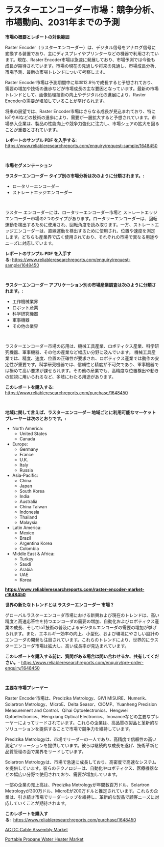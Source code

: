 <p><h1>ラスターエンコーダー市場：競争分析、市場動向、2031年までの予測</h1></p><p><strong>市場の概要とレポートの対象範囲</strong></p>
<p><p>Raster Encoder（ラスターエンコーダー）は、デジタル信号をアナログ信号に変換する装置であり、主にディスプレイやプリンターなどの機器で利用されています。現在、Raster Encoder市場は急速に発展しており、市場予測では今後も成長が期待されています。市場の現在の見通しや将来の見通し、市場成長分析、市場予測、最新の市場トレンドについて考察します。</p><p>Raster Encoder市場は予測期間中に年率12.9％で成長すると予想されており、需要の増加や技術の進歩などが市場成長の主な要因となっています。最新の市場トレンドとして、画像処理技術の向上やデジタル化の進展により、Raster Encoderの需要が増加していることが挙げられます。</p><p>将来の展望では、Raster Encoder市場はさらなる成長が見込まれており、特にIoTやAIなどの技術の進歩により、需要が一層拡大すると予想されています。市場参入企業は、製品の性能向上や競争力強化に注力し、市場シェアの拡大を図ることが重要とされています。</p></p>
<p><strong>レポートのサンプル PDF を入手する:</strong> <a href="https://www.reliableresearchreports.com/enquiry/request-sample/1648450">https://www.reliableresearchreports.com/enquiry/request-sample/1648450</a></p>
<p>&nbsp;</p>
<p><strong>市場セグメンテーション</strong></p>
<p><strong>ラスターエンコーダー タイプ別の市場分析は次のように分類されます。:</strong></p>
<p><ul><li>ロータリーエンコーダー</li><li>ストレートエッジエンコーダー</li></ul></p>
<p>&nbsp;</p>
<p><p>ラスター エンコーダーには、ロータリーエンコーダー市場と ストレートエッジエンコーダー市場の2つのタイプがあります。ロータリーエンコーダーは、回転運動を検出するために使用され、回転角度を読み取ります。一方、ストレートエッジエンコーダーは、直線運動を検出するために使用され、位置や速度を測定します。どちらも産業界で広く使用されており、それぞれの市場で異なる用途やニーズに対応しています。</p></p>
<p><strong>レポートのサンプル PDF を入手する:</strong>&nbsp;<a href="https://www.reliableresearchreports.com/enquiry/request-sample/1648450">https://www.reliableresearchreports.com/enquiry/request-sample/1648450</a></p>
<p>&nbsp;</p>
<p><strong> ラスターエンコーダー アプリケーション別の市場産業調査は次のように分類されます。:</strong></p>
<p><ul><li>工作機械業界</li><li>ロボット産業</li><li>科学研究機器</li><li>軍事機器</li><li>その他の業界</li></ul></p>
<p>&nbsp;</p>
<p><p>ラスターエンコーダー市場の応用は、機械工具産業、ロボティクス産業、科学研究機器、軍事機器、その他の産業など幅広い分野に及んでいます。 機械工具産業では、精度、速度、位置の正確性が要求され、ロボティクス産業では動作の安定性が重要です。科学研究機器では、信頼性と精度が不可欠であり、軍事機器では極めて高い要求が課せられます。その他の産業でも、高精度な位置検出や動きの監視に用いられるなど、多岐にわたる用途があります。</p></p>
<p><strong>このレポートを購入する:</strong>&nbsp; <a href="https://www.reliableresearchreports.com/purchase/1648450">https://www.reliableresearchreports.com/purchase/1648450</a></p>
<p>&nbsp;</p>
<p><strong>地域に関して言えば、ラスターエンコーダー 地域ごとに利用可能なマーケットプレーヤーは次のとおりです。:</strong></p>
<p><ul>
    <li>
        North America:
        <ul>
            <li>United States</li>
            <li>Canada</li>
        </ul>
    </li>
    <li>
        Europe:
        <ul>
            <li>Germany</li>
            <li>France</li>
            <li>U.K.</li>
            <li>Italy</li>
            <li>Russia</li>
        </ul>
    </li>
    <li>
        Asia-Pacific:
        <ul>
            <li>China</li>
            <li>Japan</li>
            <li>South Korea</li>
            <li>India</li>
            <li>Australia</li>
            <li>China Taiwan</li>
            <li>Indonesia</li>
            <li>Thailand</li>
            <li>Malaysia</li>
        </ul>
    </li>
    <li>
        Latin America:
        <ul>
            <li>Mexico</li>
            <li>Brazil</li>
            <li>Argentina Korea</li>
            <li>Colombia</li>
        </ul>
    </li>
    <li>
        Middle East & Africa:
        <ul>
            <li>Turkey</li>
            <li>Saudi</li>
            <li>Arabia</li>
            <li>UAE</li>
            <li>Korea</li>
        </ul>
    </li>
    </ul></p>
<p><strong><a href="https://www.reliableresearchreports.com/raster-encoder-market-r1648450">https://www.reliableresearchreports.com/raster-encoder-market-r1648450</a></strong>&nbsp;</p>
<p><strong>世界の新たなトレンドとは ラスターエンコーダー 市場？</strong></p>
<p><p>グローバルラスターエンコーダ市場における新興および現在のトレンドは、高い精度と高速応答性を持つエンコーダの需要の増加、自動化およびロボティクス産業の成長、そしてIoT技術の普及によるデジタルエンコーダの需要の増加が挙げられます。また、エネルギー効率の向上、小型化、および環境にやさしい設計のエンコーダの開発も注目されています。これらのトレンドにより、世界的にラスターエンコーダ市場は拡大し、高い成長率が見込まれています。</p></p>
<p><strong>このレポートを購入する前に、質問がある場合は問い合わせるか、共有してください。</strong>- <a href="https://www.reliableresearchreports.com/enquiry/pre-order-enquiry/1648450">https://www.reliableresearchreports.com/enquiry/pre-order-enquiry/1648450</a></p>
<p>&nbsp;</p>
<p><strong>主要な市場プレーヤー</strong></p>
<p><p>Raster Encoder市場は、Precizika Metrology、GIVI MISURE、Numerik、Solartron Metrology、MicroE、Delta Seasor、CIOMP、Yuanheng Precision Measurement and Control、Qihai Optoelectronics、Hengwei Optoelectronics、Hengxiang Optical Electronics、Inovanceなどの主要なプレーヤーによってリードされています。これらの企業は、高品質の製品と革新的なソリューションを提供することで市場で競争力を維持しています。</p><p>Precizika Metrologyは、市場でリーダーの一人であり、高精度で信頼性の高い測定ソリューションを提供しています。彼らは継続的な成長を遂げ、技術革新と品質管理の面で業界をリードしています。</p><p>Solartron Metrologyは、市場で急速に成長しており、高密度で高速なシステムを提供しています。彼らのテクノロジーは、自動化やロボティクス、医療機器などの幅広い分野で使用されており、需要が増加しています。</p><p>一部の企業の売上高は、Precizika Metrologyが年間数百万ドル、Solartron Metrologyが300万ドル、MicroEが200万ドルと推定されています。これらの企業は、引き続き市場でリーダーシップを維持し、革新的な製品で顧客ニーズに対応していくことが期待されます。</p></p>
<p><strong>このレポートを購入する:</strong>&nbsp;&nbsp;<a href="https://www.reliableresearchreports.com/purchase/1648450">https://www.reliableresearchreports.com/purchase/1648450</a></p>
<p><p><a href="https://cute-banjo-8ca.notion.site/Decoding-AC-DC-Cable-Assembly-Market-Metrics-Market-Share-Trends-and-Growth-Patterns-017ec470aa7e4005824b26652e90b0ca">AC DC Cable Assembly Market</a></p><p><a href="https://github.com/lataunyatinikmelvin59ilbd0dv/Market-Research-Report-List-2/blob/main/portable-propane-water-heater-market.md">Portable Propane Water Heater Market</a></p></p>